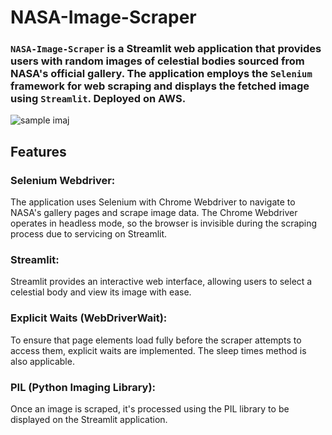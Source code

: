 # NASA-Image-Scraper
### `NASA-Image-Scraper` is a Streamlit web application that provides users with random images of celestial bodies sourced from NASA's official gallery. The application employs the `Selenium` framework for web scraping and displays the fetched image using `Streamlit`. Deployed on AWS.

![sample imaj](https://github.com/nazlicanto/NASA-Image-Scraper/blob/main/imaj/merge1.jpg)


## Features

### Selenium Webdriver: 
The application uses Selenium with Chrome Webdriver to navigate to NASA's gallery pages and scrape image data. The Chrome Webdriver operates in headless mode, so the browser is invisible during the scraping process due to servicing on Streamlit. 

### Streamlit: 
Streamlit provides an interactive web interface, allowing users to select a celestial body and view its image with ease.

### Explicit Waits (WebDriverWait): 
To ensure that page elements load fully before the scraper attempts to access them, explicit waits are implemented. The sleep times method is also applicable.


### PIL (Python Imaging Library): 
Once an image is scraped, it's processed using the PIL library to be displayed on the Streamlit application.